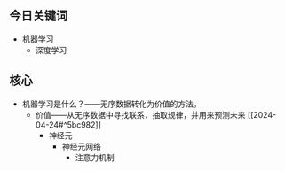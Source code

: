 ## 今日关键词

- 机器学习
	- 深度学习

## 核心

- 机器学习是什么？——无序数据转化为价值的方法。
	- 价值——从无序数据中寻找联系，抽取规律，并用来预测未来
		[[2024-04-24#^5bc982]]
		- 神经元
			- 神经元网络
				- 注意力机制